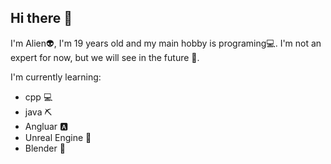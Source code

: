 ## Hi there 👋

I'm Alien👽, I'm 19 years old and my main hobby is programing💻.
I'm not an expert for now, but we will see in the future 🔮.
<!--
I'm only using AI to learning📖 and gathering informations, not for making code❌!
I'm making programs and other without using AI 🤖 so code won't be the best but if you want you can leave suggestion📝 so I will learn to make code: 
  - that runs faster🏎️
  - improve it📈
  - any other suggestions📮
I will be more than intrested to read them and get better everyday.
-->
I'm currently learning: 
  - cpp 💻
  - java ⛏️
  - Angluar 🅰
  - Unreal Engine 👾
  - Blender 🗿
<!--
**Alien-ADS/Alien-ADS** is a ✨ _special_ ✨ repository because its `README.md` (this file) appears on your GitHub profile.

Here are some ideas to get you started:

- 🔭 I’m currently working on ...
- 🌱 I’m currently learning ...
- 👯 I’m looking to collaborate on ...
- 🤔 I’m looking for help with ...
- 💬 Ask me about ...
- 📫 How to reach me: ...
- 😄 Pronouns: ...
- ⚡ Fun fact: ...
-->
